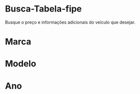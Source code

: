 # Busca-Tabela-fipe
Busque o preço e informações adicionais do veículo que desejar.
# Marca
# Modelo
# Ano
